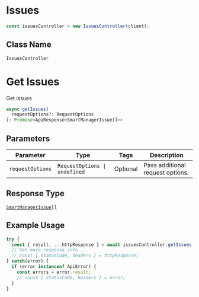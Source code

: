 # Issues

```ts
const issuesController = new IssuesController(client);
```

## Class Name

`IssuesController`


# Get Issues

Get issues

```ts
async getIssues(
  requestOptions?: RequestOptions
): Promise<ApiResponse<SmartManagerIssue[]>>
```

## Parameters

| Parameter | Type | Tags | Description |
|  --- | --- | --- | --- |
| `requestOptions` | `RequestOptions \| undefined` | Optional | Pass additional request options. |

## Response Type

[`SmartManagerIssue[]`](/doc/models/smart-manager-issue.md)

## Example Usage

```ts
try {
  const { result, ...httpResponse } = await issuesController.getIssues();
  // Get more response info...
  // const { statusCode, headers } = httpResponse;
} catch(error) {
  if (error instanceof ApiError) {
    const errors = error.result;
    // const { statusCode, headers } = error;
  }
}
```

